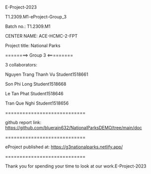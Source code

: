 E-Project-2023

T1.2309.M1-eProject-Group_3 

Batch no.: T1.2309.M1


CENTER NAME: ACE-HCMC-2-FPT

Project title: National Parks

========> Group 3 <=========

3 collaborators:

Nguyen Trang Thanh Vu  Student1518661

Son Phi Long           Student1518668

Le Tan Phat            Student1518646

Tran Que Nghi          Student1518656

============================

github report link: https://github.com/bluerain632/NationalParksDEMO/tree/main/doc


============================


eProject published at: https://g3nationalparks.netlify.app/


============================



Thank you for spending your time to look at our work.E-Project-2023

